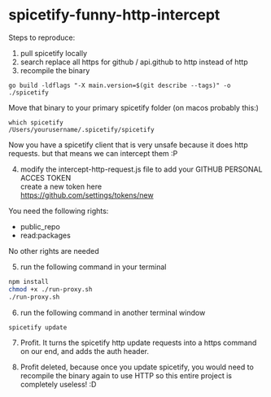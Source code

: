 # spicetify-funny-http-intercept


Steps to reproduce:

1. pull spicetify locally
2. search replace all https for github / api.github to http instead of http
3. recompile the binary

```
go build -ldflags "-X main.version=$(git describe --tags)" -o ./spicetify
```

Move that binary to your primary spicetify folder (on macos probably this:)

```
which spicetify
/Users/yourusername/.spicetify/spicetify
```

Now you have a spicetify client that is very unsafe because it does http requests.
but that means we can intercept them :P

4. modify the intercept-http-request.js file to add your GITHUB PERSONAL ACCES TOKEN <br>
create a new token here<br>
https://github.com/settings/tokens/new<br>

You need the following rights:

- public_repo
- read:packages

No other rights are needed


5. run the following command in your terminal

```bash
npm install
chmod +x ./run-proxy.sh
./run-proxy.sh
```

6. run the following command in another terminal window

```bash
spicetify update
```

7. Profit.
It turns the spicetify http update requests into a https command on our end, and adds the auth header.

8. Profit deleted, because once you update spicetify, you would need to recompile the binary again to use HTTP
so this entire project is completely useless! :D
